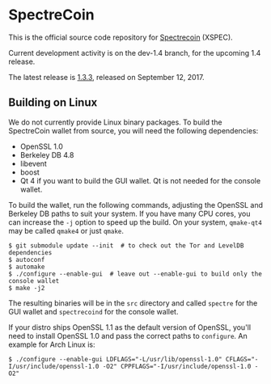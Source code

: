 SpectreCoin
===========

This is the official source code repository for [Spectrecoin](https://spectreproject.io/) (XSPEC).

Current development activity is on the dev-1.4 branch, for the upcoming 1.4 release.

The latest release is [1.3.3](https://github.com/spectrecoin/spectre/releases/tag/v1.3.3), released on September 12, 2017.

Building on Linux
-----------------

We do not currently provide Linux binary packages. To build the SpectreCoin wallet from source, you will need the following dependencies:

 * OpenSSL 1.0
 * Berkeley DB 4.8
 * libevent
 * boost
 * Qt 4 if you want to build the GUI wallet. Qt is not needed for the console wallet.

To build the wallet, run the following commands, adjusting the OpenSSL and Berkeley DB paths to suit your system. If you have many CPU cores, you can increase the `-j` option to speed up the build. On your system, `qmake-qt4` may be called `qmake4` or just `qmake`.

    $ git submodule update --init  # to check out the Tor and LevelDB dependencies
    $ autoconf
    $ automake
    $ ./configure --enable-gui  # leave out --enable-gui to build only the console wallet
    $ make -j2

The resulting binaries will be in the `src` directory and called `spectre` for the GUI wallet and `spectrecoind` for the console wallet.

If your distro ships OpenSSL 1.1 as the default version of OpenSSL, you'll need to install OpenSSL 1.0 and pass the correct paths to `configure`. An example for Arch Linux is:

    $ ./configure --enable-gui LDFLAGS="-L/usr/lib/openssl-1.0" CFLAGS="-I/usr/include/openssl-1.0 -O2" CPPFLAGS="-I/usr/include/openssl-1.0 -O2"
